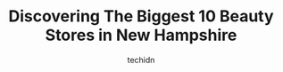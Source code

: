 ---
layout: ampstory
image: https://i0.wp.com/paketmu.com/wp-content/uploads/2023/06/the-cosmetics-company-store-0-in-new-hampshire-1686371742.jpeg?resize=640,853
author: techidn
featured: false
description: Explore the diverse Beauty Store scene in New Hampshire, home to an incredible selection of 10 establishments catering to every taste. Whether youre in search of iconic favorites or undisco
title: Discovering The Biggest 10 Beauty Stores in New Hampshire
cover:
   title: Discovering The Biggest 10 Beauty Stores in New Hampshire
   subtitle: RICKPATE
   background: https://paketmu.com/wp-content/uploads/2023/06/the-cosmetics-company-store-0-in-new-hampshire-1686371742.jpeg

pages: 
 - layout: thirds
   top: <h1>#1 Rainbow Beauty Enterprises</h1>
   bottom: "<p>The best hair  store in this town. And the owner is so kind and truly a great person. Highly recommend . Always has what u need.</p>"
   background: https://paketmu.com/wp-content/uploads/2023/06/the-cosmetics-company-store-1-in-new-hampshire-1686371743.jpeg
   backgroundblur: true
 - layout: thirds
   top: <h1>#2 CosmoProf</h1>
   bottom: "<p>Havent colored my hair in a long time and decided try something new. Walked in 3 ladies standing at the front. I walked to the front counter and this heavy set lady wh</p>"
   background: https://paketmu.com/wp-content/uploads/2023/06/the-cosmetics-company-store-2-in-new-hampshire-1686371744.jpeg
   cta:
      link: https://paketmu.com/discovering-the-biggest-10-beauty-stores-in-new-hampshire/
      text: Discovering The Biggest 10 Beauty Stores in New Hampshire
 - layout: thirds
   top: <h1>#3 Sally Beauty</h1>
   bottom: "<p>ive not had a second to take the time to write this review but here goes. I went into the Concord NH store and said help. The two staff that were working were beyond help</p>"
   background: https://paketmu.com/wp-content/uploads/2023/06/the-cosmetics-company-store-3-in-new-hampshire-1686371745.png
   cta:
      link: https://paketmu.com/discovering-the-biggest-10-beauty-stores-in-new-hampshire/
      text: Discovering The Biggest 10 Beauty Stores in New Hampshire
 - layout: thirds
   top: <h1>#4 Sally Beauty</h1>
   bottom: "<p>78 March Ave, Manchester, NH 03103, United States</p>"
   background: https://images.unsplash.com/photo-1553949345-eb786bb3f7ba?ixlib=rb-4.0.3&ixid=MnwxMjA3fDB8MHxwaG90by1wYWdlfHx8fGVufDB8fHx8&auto=format&fit=crop&w=640&h=853&q=80
   cta:
      link: https://paketmu.com/discovering-the-biggest-10-beauty-stores-in-new-hampshire/
      text: Discovering The Biggest 10 Beauty Stores in New Hampshire
 - layout: thirds
   top: <h1>#5 Sullivan Beauty</h1>
   bottom: "<p>272 Londonderry Turnpike, Hooksett, NH 03106, United States</p>"
   background: https://images.unsplash.com/photo-1609083590460-7b8cc0ca65f8?ixlib=rb-4.0.3&ixid=MnwxMjA3fDB8MHxwaG90by1wYWdlfHx8fGVufDB8fHx8&auto=format&fit=crop&w=640&h=853&q=80
   cta:
      link: https://paketmu.com/discovering-the-biggest-10-beauty-stores-in-new-hampshire/
      text: Discovering The Biggest 10 Beauty Stores in New Hampshire
 - layout: thirds
   top: <h1>#6 Sally Beauty</h1>
   bottom: "<p>215 S Broadway Suite 6, Salem, NH 03079, United States</p>"
   background: https://images.unsplash.com/photo-1547366785-564103df7e13?ixlib=rb-4.0.3&ixid=MnwxMjA3fDB8MHxwaG90by1wYWdlfHx8fGVufDB8fHx8&auto=format&fit=crop&w=640&h=853&q=80
   cta:
      link: https://paketmu.com/discovering-the-biggest-10-beauty-stores-in-new-hampshire/
      text: Discovering The Biggest 10 Beauty Stores in New Hampshire
 - layout: thirds
   top: <h1>#7 The Cosmetics Company Store</h1>
   bottom: "<p>80 Premium Outlets Blvd Suite 333, Merrimack, NH 03054, United States</p>"
   background: https://images.unsplash.com/photo-1515405295579-ba7b45403062?ixlib=rb-4.0.3&ixid=MnwxMjA3fDB8MHxwaG90by1wYWdlfHx8fGVufDB8fHx8&auto=format&fit=crop&w=640&h=853&q=80
   cta:
      link: https://paketmu.com/discovering-the-biggest-10-beauty-stores-in-new-hampshire/
      text: Discovering The Biggest 10 Beauty Stores in New Hampshire
 - layout: thirds
   middle: Continue reading...
   background: https://images.unsplash.com/photo-1618005182384-a83a8bd57fbe?ixlib=rb-4.0.3&ixid=MnwxMjA3fDB8MHxwaG90by1wYWdlfHx8fGVufDB8fHx8&auto=format&fit=crop&w=640&h=853&q=80
   cta:
      link: https://paketmu.com/discovering-the-biggest-10-beauty-stores-in-new-hampshire/
      text: Discovering The Biggest 10 Beauty Stores in New Hampshire
      
---